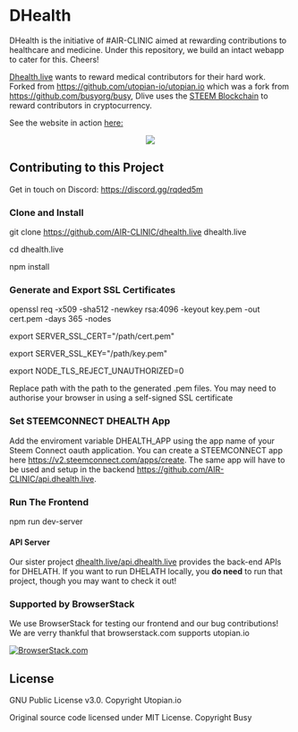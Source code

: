 # DHealth
DHealth is the initiative of #AIR-CLINIC aimed at rewarding contributions to healthcare and medicine. Under this repository, we build an intact webapp to cater for this. Cheers!

[Dhealth.live](https://dhealth.live) wants to reward medical contributors for their hard work. 
Forked from https://github.com/utopian-io/utopian.io which was a fork from https://github.com/busyorg/busy, Dlive uses the [STEEM Blockchain](https://steem.io) to reward contributors in cryptocurrency.

See the website in action [here:](https://dhealth.live)

<center><img src="https://cdn.discordapp.com/attachments/406358037733834753/421360504208883732/unknown.png"/></center>
  
## Contributing to this Project
Get in touch on Discord: https://discord.gg/rqded5m

### Clone and Install
git clone https://github.com/AIR-CLINIC/dhealth.live dhealth.live

cd dhealth.live

npm install

### Generate and Export SSL Certificates
openssl req -x509 -sha512 -newkey rsa:4096 -keyout key.pem -out cert.pem -days 365 -nodes

export SERVER_SSL_CERT="/path/cert.pem"

export SERVER_SSL_KEY="/path/key.pem"

export NODE_TLS_REJECT_UNAUTHORIZED=0

Replace path with the path to the generated .pem files.
You may need to authorise your browser in using a self-signed SSL certificate


### Set STEEMCONNECT DHEALTH App
Add the enviroment variable DHEALTH_APP using the app name of your Steem Connect oauth application. You can create a STEEMCONNECT app here https://v2.steemconnect.com/apps/create. The same app will have to be used and setup in the backend https://github.com/AIR-CLINIC/api.dhealth.live.

### Run The Frontend
npm run dev-server


#### API Server
Our sister project [dhealth.live/api.dhealth.live](https://github.com/AIR-CLINIC/api.dhealth.live) provides the back-end APIs for DHELATH. If you want to run DHELATH locally, you **do need**  to run that project, though you may want to check it out!

### Supported by BrowserStack

We use BrowserStack for testing our frontend and our bug contributions! We are verry thankful that browserstack.com supports utopian.io

[![BrowserStack.com](https://d.pics/i/QmXLQMnAreyJ3WkXzAuK33ibbKejFxy4YASgq6diaYHsX5)](https://browserstack.com)

## License
GNU Public License v3.0. Copyright Utopian.io

Original source code licensed under MIT License. Copyright Busy 
